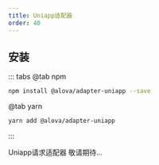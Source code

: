 ```yaml
---
title: Uniapp适配器
order: 40
---
```


## 安装
::: tabs
@tab npm

```bash
npm install @alova/adapter-uniapp --save
```

@tab yarn

```bash
yarn add @alova/adapter-uniapp
```
:::

Uniapp请求适配器
敬请期待...